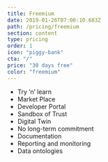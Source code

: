 ```yaml
---
title: Freemium
date: 2019-01-26T07:00:10.683Z
path: /pricing/freemium
section: content
type: pricing
order: 1
icon: "piggy-bank"
cta: "/"
price: "30 days free"
color: "freemium"
---
```

* Try ’n’ learn
* Market Place
* Developer Portal
* Sandbox of Trust
* Digital Twin
* No long-term commitment
* Documentation
* Reporting and monitoring
* Data ontologies
